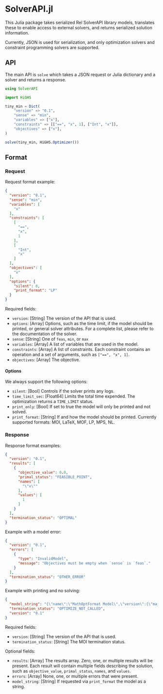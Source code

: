 # SolverAPI.jl

This Julia package takes serialized Rel SolverAPI library models,
translates these to enable access to external solvers, and returns
serialized solution information.

Currently, JSON is used for serialization, and only optimization
solvers and constraint programming solvers are supported.

## API

The main API is `solve` which takes a JSON request or Julia dictionary
and a solver and returns a response.

```julia
using SolverAPI

import HiGHS

tiny_min = Dict(
    "version" => "0.1",
    "sense" => "min",
    "variables" => ["x"],
    "constraints" => [["==", "x", 1], ["Int", "x"]],
    "objectives" => ["x"],
)

solve(tiny_min, HiGHS.Optimizer())
```

## Format

### Request

Request format example:

```json
{
  "version": "0.1",
  "sense": "min",
  "variables": [
    "x"
  ],
  "constraints": [
    [
      "==",
      "x",
      1
    ],
    [
      "Int",
      "x"
    ]
  ],
  "objectives": [
    "x"
  ],
  "options": {
    "silent": 0,
    "print_format": "LP"
  }
}
```

Required fields:

  - `version`: [String] The version of the API that is used.
  - `options`: [Array] Options, such as the time limit, if the
    model should be printed, or general solver attributes. For a
    complete list, please refer to the documentation of the solver.
  - `sense`: [String] One of `feas`, `min`, or `max`
  - `variables`: [Array] A list of variables that are used in the model.
  - `constraints`: [Array] A list of constraints. Each constraint
    contains an operation and a set of arguments, such as `["==", "x", 1]`.
  - `objectives`: [Array] The objective.

#### Options

We always support the following options:

  - `silent`: [Bool] Controls if the solver prints any logs.
  - `time_limit_sec`: [Float64] Limits the total time expended. The optimization
    returns a `TIME_LIMIT` status.
  - `print_only`: [Bool] If set to true the model will only be printed
    and not solved.
  - `print_format`: [String] If and how the model should be
    printed. Currently supported formats: MOI, LaTeX, MOF, LP, MPS, NL.

### Response

Response format examples:

```json
{
  "version": "0.1",
  "results": [
    {
      "objective_value": 0.0,
      "primal_status": "FEASIBLE_POINT",
      "names": [
        "\"x\""
      ],
      "values": [
        1
      ]
    }
  ],
  "termination_status": "OPTIMAL"
}
```

Example with a model error:

```json
{
  "version": "0.1",
  "errors": [
    {
      "type": "InvalidModel",
      "message": "Objectives must be empty when `sense` is `feas`."
    }
  ],
  "termination_status": "OTHER_ERROR"
}
```

Example with printing and no solving:

```json
{
  "model_string": "{\"name\":\"MathOptFormat Model\",\"version\":{\"major\":1,\"minor\":4},\"variables\":[{\"name\":\"x\"}],\"objective\":{\"sense\":\"min\",\"function\":{\"type\":\"Variable\",\"name\":\"x\"}},\"constraints\":[{\"name\":\"c1\",\"function\":{\"type\":\"ScalarAffineFunction\",\"terms\":[{\"coefficient\":1.0,\"variable\":\"x\"}],\"constant\":0.0},\"set\":{\"type\":\"EqualTo\",\"value\":1.0}},{\"function\":{\"type\":\"Variable\",\"name\":\"x\"},\"set\":{\"type\":\"Integer\"}}]}",
  "termination_status": "OPTIMIZE_NOT_CALLED",
  "version": "0.1"
}
```

Required fields:

  - `version`: [String] The version of the API that is used.
  - `termination_status`: [String] The MOI termination status.

Optional fields:

  - `results`: [Array] The results array. Zero, one, or multiple
    results will be present. Each result will contain multiple fields
    describing the solution, such as `objective_value`, `primal_status`,
    `names`, and `values`.
  - `errors`: [Array] None, one, or multiple errors that were present.
  - `model_string`: [String] If requested via `print_format` the model
    as a string.
